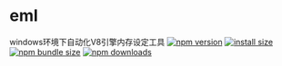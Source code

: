 # eml
windows环境下自动化V8引擎内存设定工具
[![npm version](https://img.shields.io/npm/v/@yyzq/eml.svg?style=flat-square)](https://www.npmjs.org/package/@yyzq/eml)
[![install size](https://img.shields.io/badge/dynamic/json?url=https://packagephobia.com/v2/api.json?p=%40yyzq%2Feml&query=$.install.pretty&label=install%20size&style=flat-square)](https://packagephobia.now.sh/result?p=%40yyzq%2Feml)
[![npm bundle size](https://img.shields.io/bundlephobia/minzip/@yyzq/eml?style=flat-square)](https://bundlephobia.com/package/@yyzq/eml@latest)
[![npm downloads](https://img.shields.io/npm/dm/@yyzq/eml.svg?style=flat-square)](https://npm-stat.com/charts.html?package=@yyzq/eml)


